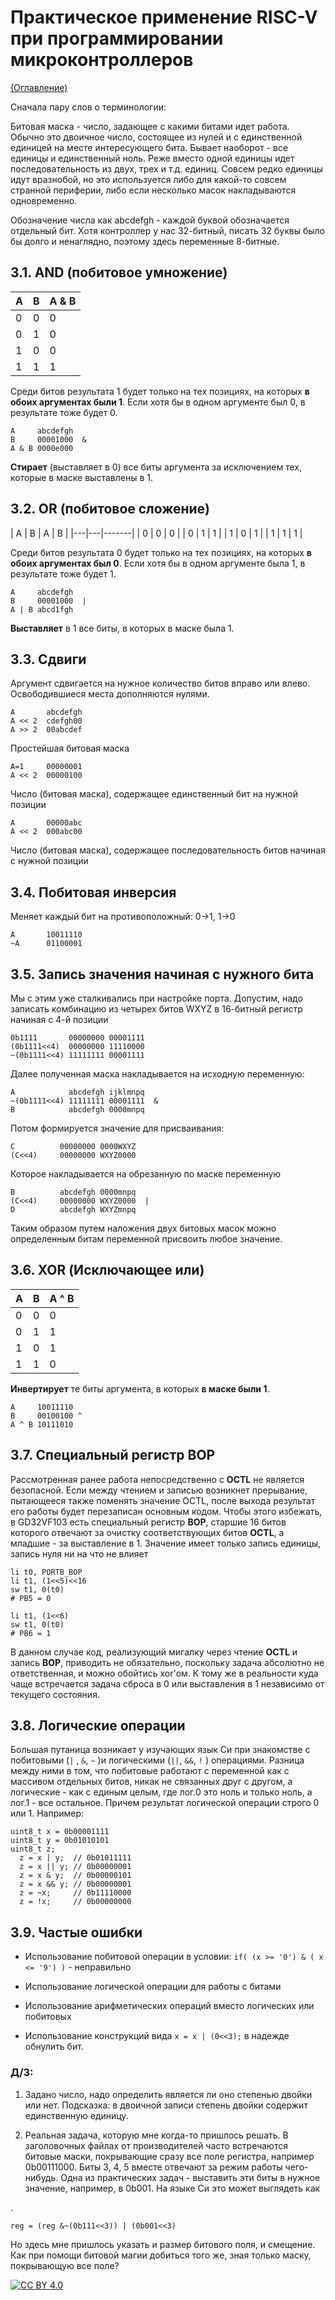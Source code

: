 # Практическое применение RISC-V при программировании микроконтроллеров

[(Оглавление)](index.md)

Сначала пару слов о терминологии:

Битовая маска - число, задающее с какими битами идет работа. Обычно это двоичное число, состоящее из нулей и с единственной единицей на месте интересующего бита. Бывает наоборот - все единицы и единственный ноль. Реже вместо одной единицы идет последовательность из двух, трех и т.д. единиц. Совсем редко единицы идут вразнобой, но это используется либо для какой-то совсем странной периферии, либо если несколько масок накладываются одновременно.

Обозначение числа как abcdefgh - каждой буквой обозначается отдельный бит. Хотя контроллер у нас 32-битный, писать 32 буквы было бы долго и ненаглядно, поэтому здесь переменные 8-битные.

## 3.1. AND (побитовое умножение)

| A | B | A & B |
|---|---|-------|
| 0 | 0 |  0    |
| 0 | 1 |  0    |
| 1 | 0 |  0    |
| 1 | 1 |  1    |

Среди битов результата 1 будет только на тех позициях, на которых **в обоих аргументах были 1**. Если хотя бы в одном аргументе был 0, в результате тоже будет 0.

    A     abcdefgh
    B     00001000  &
    A & B 0000e000
    
**Стирает** (выставляет в 0) все биты аргумента за исключением тех, которые в маске выставлены в 1.

## 3.2. OR (побитовое сложение)

| A | B | A | B |
|---|---|-------|
| 0 | 0 |  0    |
| 0 | 1 |  1    |
| 1 | 0 |  1    |
| 1 | 1 |  1    |

Среди битов результата 0 будет только на тех позициях, на которых **в обоих аргументах был 0**. Если хотя бы в одном аргументе была 1, в результате тоже будет 1.

    A     abcdefgh
    B     00001000  |
    A | B abcd1fgh
    
**Выставляет** в 1 все биты, в которых в маске была 1.

## 3.3. Сдвиги

Аргумент сдвигается на нужное количество битов вправо или влево. Освободившиеся места дополняются нулями.

    A       abcdefgh
    A << 2  cdefgh00
    A >> 2  00abcdef

Простейшая битовая маска

    A=1     00000001
    A << 2  00000100
    
Число (битовая маска), содержащее единственный бит на нужной позиции

    A       00000abc
    A << 2  000abc00
    
Число (битовая маска), содержащее последовательность битов начиная с нужной позиции

## 3.4. Побитовая инверсия

Меняет каждый бит на противоположный: 0->1, 1->0

    A       10011110
    ~A      01100001

## 3.5. Запись значения начиная с нужного бита

Мы с этим уже сталкивались при настройке порта. Допустим, надо записать комбинацию из четырех битов WXYZ в 16-битный регистр начиная с 4-й позиции

    0b1111       00000000 00001111
    (0b1111<<4)  00000000 11110000
    ~(0b1111<<4) 11111111 00001111

Далее полученная маска накладывается на исходную переменную:

    A            abcdefgh ijklmnpq
    ~(0b1111<<4) 11111111 00001111  &
    B            abcdefgh 0000mnpq

Потом формируется значение для присваивания:

    C          00000000 0000WXYZ
    (C<<4)     00000000 WXYZ0000

Которое накладывается на обрезанную по маске переменную

    B          abcdefgh 0000mnpq
    (C<<4)     00000000 WXYZ0000  |
    D          abcdefgh WXYZmnpq

Таким образом путем наложения двух битовых масок можно определенным битам переменной присвоить любое значение.

## 3.6. XOR (Исключающее или)

| A | B | A ^ B |
|---|---|-------|
| 0 | 0 |  0    |
| 0 | 1 |  1    |
| 1 | 0 |  1    |
| 1 | 1 |  0    |

**Инвертирует** те биты аргумента, в которых **в маске были 1**.

    A     10011110
    B     00100100 ^
    A ^ B 10111010

## 3.7. Специальный регистр BOP

Рассмотренная ранее работа непосредственно с **OCTL** не является безопасной. Если между чтением и записью возникнет прерывание, пытающееся также поменять значение OCTL, после выхода результат его работы будет перезаписан основным кодом. Чтобы этого избежать, в GD32VF103 есть специальный регистр **BOP**, старшие 16 битов которого отвечают за очистку соответствующих битов **OCTL**, а младшие - за выставление в 1. Значение имеет только запись единицы, запись нуля ни на что не влияет

```
li t0, PORTB_BOP
li t1, (1<<5)<<16
sw t1, 0(t0)
# PB5 = 0

li t1, (1<<6)
sw t1, 0(t0)
# PB6 = 1
```

В данном случае код, реализующий мигалку через чтение **OCTL** и запись **BOP**, приводить не обязательно, поскольку задача абсолютно не ответственная, и можно обойтись xor'ом. К тому же в реальности куда чаще встречается задача сброса в 0 или выставления в 1 независимо от текущего состояния.

## 3.8. Логические операции

Большая путаница возникает у изучающих язык Си при знакомстве с побитовыми (``` | ``` , ``` & ```, ``` ~ ``` )и логическими (```||```, ```&&```, ``` ! ``` ) операциями. Разница между ними в том, что побитовые работают с переменной как с массивом отдельных битов, никак не связанных друг с другом, а логические - как с единым целым, где лог.0 это ноль и только ноль, а лог.1 - все остальное. Причем результат логической операции строго 0 или 1. Например:

```
uint8_t x = 0b00001111
uint8_t y = 0b01010101
uint8_t z;
  z = x | y;  // 0b01011111
  z = x || y; // 0b00000001
  z = x & y;  // 0b00000101
  z = x && y; // 0b00000001
  z = ~x;     // 0b11110000
  z = !x;     // 0b00000000
```

## 3.9. Частые ошибки

- Использование побитовой операции в условии: ```if( (x >= '0') & ( x <= '9') )``` - неправильно

- Использование логической операции для работы с битами

- Использование арифметических операций вместо логических или побитовых

- Использование конструкций вида ```x = x | (0<<3);``` в надежде обнулить бит.

### Д/З:

1. Задано число, надо определить является ли оно степенью двойки или нет. Подсказка: в двоичной записи степень двойки содержит единственную единицу.

2. Реальная задача, которую мне когда-то пришлось решать. В заголовочных файлах от производителей часто встречаются битовые маски, покрывающие сразу все поле регистра, например 0b00111000. Биты 3, 4, 5 вместе отвечают за режим работы чего-нибудь. Одна из практических задач - выставить эти биты в нужное значение, например, в 0b001. На языке Си это может выглядеть как

.

    reg = (reg &~(0b111<<3)) | (0b001<<3)

Но здесь мне пришлось указать и размер битового поля, и смещение.
Как при помощи битовой магии добиться того же, зная только маску, покрывающую все поле?

[![CC BY 4.0][cc-by-image]][cc-by]

[cc-by]: http://creativecommons.org/licenses/by/4.0/

[cc-by-image]: https://i.creativecommons.org/l/by/4.0/88x31.png

[cc-by-shield]: https://img.shields.io/badge/License-CC%20BY%204.0-lightgrey.svg
